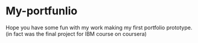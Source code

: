 # My-portfunlio
 Hope you have some fun with my work making my first portfolio prototype. (in fact was the final project for IBM course on coursera)
